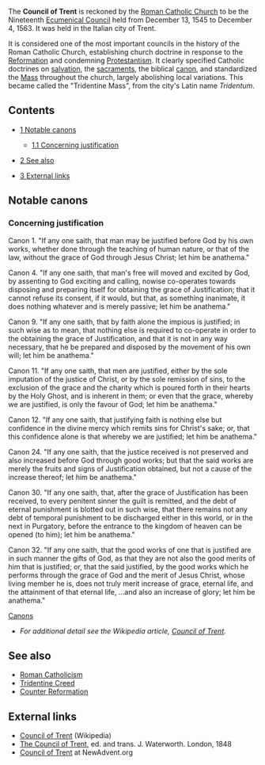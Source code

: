 The **Council of Trent** is reckoned by the
[Roman Catholic Church](Roman_Catholic_Church "Roman Catholic Church")
to be the Nineteenth
[Ecumenical Council](Ecumenical_councils "Ecumenical councils")
held from December 13, 1545 to December 4, 1563. It was held in the
Italian city of Trent.

It is considered one of the most important councils in the history
of the Roman Catholic Church, establishing church doctrine in
response to the [Reformation](Reformation "Reformation") and
condemning [Protestantism](Protestantism "Protestantism"). It
clearly specified Catholic doctrines on
[salvation](Salvation "Salvation"), the
[sacraments](Sacrament "Sacrament"), the biblical
[canon](Development_of_the_canon "Development of the canon"), and
standardized the [Mass](Mass "Mass") throughout the church, largely
abolishing local variations. This became called the "Tridentine
Mass", from the city's Latin name *Tridentum*.

## Contents

-   [1 Notable canons](#Notable_canons)
    -   [1.1 Concerning justification](#Concerning_justification)

-   [2 See also](#See_also)
-   [3 External links](#External_links)

## Notable canons

### Concerning justification

Canon 1. "If any one saith, that man may be justified before God by
his own works, whether done through the teaching of human nature,
or that of the law, without the grace of God through Jesus Christ;
let him be anathema."

Canon 4. "If any one saith, that man's free will moved and excited
by God, by assenting to God exciting and calling, nowise
co-operates towards disposing and preparing itself for obtaining
the grace of Justification; that it cannot refuse its consent, if
it would, but that, as something inanimate, it does nothing
whatever and is merely passive; let him be anathema."

Canon 9. "If any one saith, that by faith alone the impious is
justified; in such wise as to mean, that nothing else is required
to co-operate in order to the obtaining the grace of Justification,
and that it is not in any way necessary, that he be prepared and
disposed by the movement of his own will; let him be anathema."

Canon 11. "If any one saith, that men are justified, either by the
sole imputation of the justice of Christ, or by the sole remission
of sins, to the exclusion of the grace and the charity which is
poured forth in their hearts by the Holy Ghost, and is inherent in
them; or even that the grace, whereby we are justified, is only the
favour of God; let him be anathema."

Canon 12. "If any one saith, that justifying faith is nothing else
but confidence in the divine mercy which remits sins for Christ's
sake; or, that this confidence alone is that whereby we are
justified; let him be anathema."

Canon 24. "If any one saith, that the justice received is not
preserved and also increased before God through good works; but
that the said works are merely the fruits and signs of
Justification obtained, but not a cause of the increase thereof;
let him be anathema."

Canon 30. "If any one saith, that, after the grace of Justification
has been received, to every penitent sinner the guilt is remitted,
and the debt of eternal punishment is blotted out in such wise,
that there remains not any debt of temporal punishment to be
discharged either in this world, or in the next in Purgatory,
before the entrance to the kingdom of heaven can be opened (to
him); let him be anathema."

Canon 32. "If any one saith, that the good works of one that is
justified are in such manner the gifts of God, as that they are not
also the good merits of him that is justified; or, that the said
justified, by the good works which he performs through the grace of
God and the merit of Jesus Christ, whose living member he is, does
not truly merit increase of grace, eternal life, and the attainment
of that eternal life, ...and also an increase of glory; let him be
anathema."

[Canons](http://history.hanover.edu/early/trent/ct06jc.htm)

-   *For additional detail see the Wikipedia article, [Council of Trent](http://www.wikipedia.org/wiki/Council_of_Trent "wikipedia:Council of Trent").*

## See also

-   [Roman Catholicism](Roman_Catholicism "Roman Catholicism")
-   [Tridentine Creed](Tridentine_Creed "Tridentine Creed")
-   [Counter Reformation](Catholic_Reformation "Catholic Reformation")

## External links

-   [Council of Trent](http://en.wikipedia.org/wiki/Council_of_Trent)
    (Wikipedia)
-   [The Council of Trent](http://history.hanover.edu/texts/trent.htm),
    ed. and trans. J. Waterworth. London, 1848
-   [Council of Trent](http://www.newadvent.org/cathen/15030c.htm)
    at NewAdvent.org



